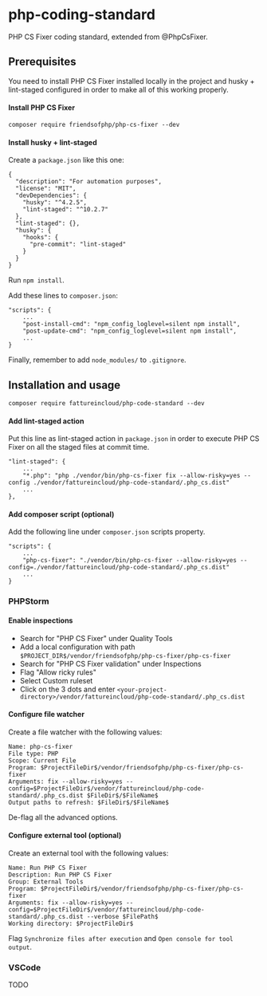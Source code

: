 # php-coding-standard
PHP CS Fixer coding standard, extended from @PhpCsFixer.

## Prerequisites
You need to install PHP CS Fixer installed locally in the project and husky + lint-staged configured in order to make all of this working properly.

#### Install PHP CS Fixer
```
composer require friendsofphp/php-cs-fixer --dev
```

#### Install husky + lint-staged
Create a `package.json` like this one:
```
{
  "description": "For automation purposes",
  "license": "MIT",
  "devDependencies": {
    "husky": "^4.2.5",
    "lint-staged": "^10.2.7"
  },
  "lint-staged": {},
  "husky": {
    "hooks": {
      "pre-commit": "lint-staged"
    }
  }
}
```
Run `npm install`.

Add these lines to `composer.json`:
```
"scripts": {
    ...
    "post-install-cmd": "npm_config_loglevel=silent npm install",
    "post-update-cmd": "npm_config_loglevel=silent npm install",
    ...
}
```
Finally, remember to add `node_modules/` to `.gitignore`.

## Installation and usage

```
composer require fattureincloud/php-code-standard --dev
```

#### Add lint-staged action
Put this line as lint-staged action in `package.json` in order to execute PHP CS Fixer on all the staged files at commit time.
```
"lint-staged": {
    ...
    "*.php": "php ./vendor/bin/php-cs-fixer fix --allow-risky=yes --config ./vendor/fattureincloud/php-code-standard/.php_cs.dist"
    ...
},
```

#### Add composer script (optional)
Add the following line under `composer.json` scripts property.
```
"scripts": {
    ...
    "php-cs-fixer": "./vendor/bin/php-cs-fixer --allow-risky=yes --config=./vendor/fattureincloud/php-code-standard/.php_cs.dist"
    ...
}
```

### PHPStorm

#### Enable inspections
- Search for "PHP CS Fixer" under Quality Tools
- Add a local configuration with path `$PROJECT_DIR$/vendor/friendsofphp/php-cs-fixer/php-cs-fixer`
- Search for "PHP CS Fixer validation" under Inspections
- Flag "Allow ricky rules"
- Select Custom ruleset
- Click on the 3 dots and enter `<your-project-directory>/vendor/fattureincloud/php-code-standard/.php_cs.dist`

#### Configure file watcher
Create a file watcher with the following values:
```
Name: php-cs-fixer
File type: PHP
Scope: Current File
Program: $ProjectFileDir$/vendor/friendsofphp/php-cs-fixer/php-cs-fixer
Arguments: fix --allow-risky=yes --config=$ProjectFileDir$/vendor/fattureincloud/php-code-standard/.php_cs.dist $FileDir$/$FileName$
Output paths to refresh: $FileDir$/$FileName$
```
De-flag all the advanced options.

#### Configure external tool (optional)
Create an external tool with the following values:
```
Name: Run PHP CS Fixer
Description: Run PHP CS Fixer
Group: External Tools
Program: $ProjectFileDir$/vendor/friendsofphp/php-cs-fixer/php-cs-fixer
Arguments: fix --allow-risky=yes --config=$ProjectFileDir$/vendor/fattureincloud/php-code-standard/.php_cs.dist --verbose $FilePath$
Working directory: $ProjectFileDir$
```
Flag `Synchronize files after execution` and `Open console for tool output`.

### VSCode
TODO
